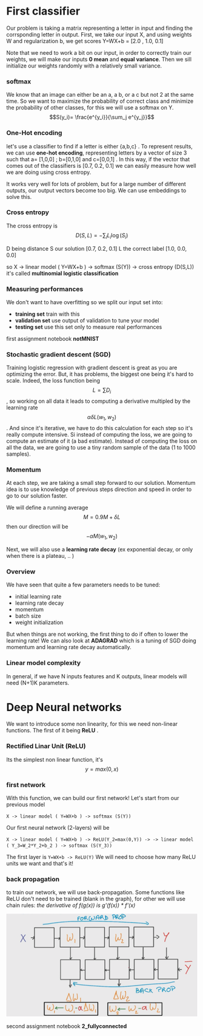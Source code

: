 
# First classifier 

Our problem is taking  a matrix representing a letter in input and finding the corrsponding letter in output.
First, we take our input X, and using weights W and regularization b, we get scores Y=WX+b = [2.0 , 1.0, 0.1] 

Note that we need to work a bit on our input, in order to correctly train our weights, we will make our inputs **0 mean** and **equal variance**. Then we sill initialize our weights randomly with a relatively small variance.

### softmax
We know that an image can either be an a, a b, or a c but not 2 at the same time. So we want to maximize the probability of correct class and minimize the probability of other classes, for this we will use a softmax on Y. $$S(y_i)= \frac{e^{y_i}}{\sum_j e^{y_j}}$$


### One-Hot encoding
let's use a classifier to find if a letter is either {a,b,c} . 
To represent results, we can use **one-hot encoding**, representing letters by a vector of size 3 such that a= [1,0,0] ; b=[0,1,0] and c=[0,0,1] . In this way, if the vector that comes out of the classifiers is [0.7, 0.2, 0.1] we can easily measure how well we are doing using cross entropy.

It works very well for lots of problem, but for a large number of different outputs, our output vectors become too big. We can use embeddings to solve this.


### Cross entropy 

The cross entropy is $$D(S,L) = - \sum_i{L_i \log(S_i)}$$

 D being distance
 S our solution [0.7, 0.2, 0.1]
 L the correct label [1.0, 0.0, 0.0]
 
 
so X -> linear model ( Y=WX+b ) -> softmax (S(Y)) -> cross entropy (D(S,L)) it's called **multinomial logistic classification**

### Measuring performances
We don't want to have overfitting so we split our input set into:

 - **training set**  train with this
 - **validation set** use output of validation to tune your model
 - **testing set** use this set only to measure real performances

first assignment notebook **notMNIST**


### Stochastic gradient descent  (SGD)
Training logistic regression with gradient descent is great as you are optimizing the error. But, it has problems, the biggest one being it's hard to scale. Indeed, 
the loss function being $$L=\sum D_i$$ , so working on all data it leads to computing a derivative multipled by the learning rate $$\alpha \delta L(w_1, w_2)$$ . And since it's iterative, we have to do this calculation for each step so it's really compute intensive. Si instead of computing the loss, we are going to compute an estimate of it (a bad estimate).
Instead of computing the loss on all the data, we are going to use a tiny random sample of the data (1 to 1000 samples).


### Momentum
At each step, we are taking a small step forward to our solution. Momentum idea is to use knowledge of previous steps direction and speed in order to go to our solution faster.

We will define a running average $$ M = 0.9 M + \delta L$$ then our direction will be $$- \alpha M(w_1, w_2)$$

Next, we will also use a **learning rate decay** (ex exponential decay, or only when there is a plateau, .. )

### Overview

We have seen that quite a few parameters needs to be tuned: 

 - initial learning rate
 - learning rate decay
 - momentum
 - batch size
 - weight initialization
 
 But when things are not working, the first thing to do if often to lower the learning rate! We can also look at **ADAGRAD** which is a tuning of SGD doing momentum and learning rate decay automatically.

### Linear model complexity
In general, if we have N inputs features and K outputs, linear models will need (N+1)K parameters.


# Deep Neural networks
We want to introduce some non linearity, for this we need non-linear functions. The first of it being **ReLU** .

### Rectified Linar Unit (ReLU)
Its the simplest non linear function, it's $$y=max(0,x)$$

### first network
With this function, we can build our first network! Let's start from our previous model 
```
X -> linear model ( Y=WX+b ) -> softmax (S(Y)) 
```
Our first neural network (2-layers) will be 
```
X -> linear model ( Y=WX+b ) -> ReLU(Y_2=max(0,Y)) -> -> linear model ( Y_3=W_2*Y_2+b_2 ) -> softmax (S(Y_3))
```
The first layer is `Y=WX+b -> ReLU(Y)`
We will need to choose how many ReLU units we want and that's it!

### back propagation
to train our network, we will use back-propagation. Some functions like ReLU don't need to be trained (blank in the graph), for other we will use chain rules: *the derivative of f(g(x)) is g'(f(x)) * f'(x)*

![back_propagation](back_propagation.png)

second assignment notebook **2_fullyconnected**
